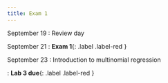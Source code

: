 ```yaml
---
title: Exam 1
---
```


September 19
: Review day

September 21
: **Exam 1**{: .label .label-red }


September 23
: Introduction to multinomial regression

: **Lab 3 due**{: .label .label-red }